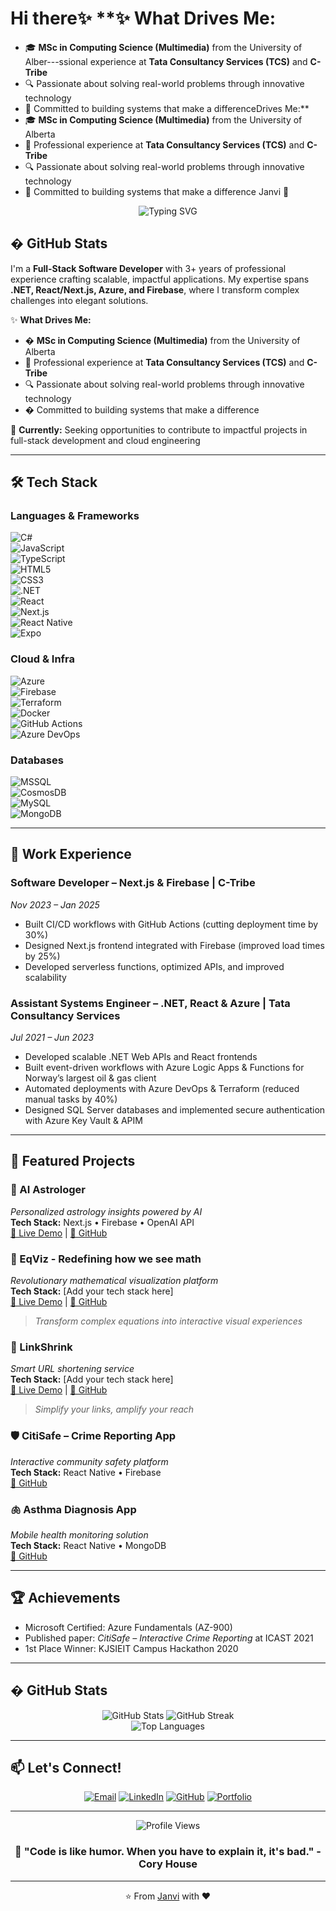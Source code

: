 # Hi there✨ **✨ **What Drives Me:**
- 🎓 **MSc in Computing Science (Multimedia)** from the University of Alber---ssional experience at **Tata Consultancy Services (TCS)** and **C-Tribe**
- 🔍 Passionate about solving real-world problems through innovative technology
- 🌟 Committed to building systems that make a differenceDrives Me:**
- 🎓 **MSc in Computing Science (Multimedia)** from the University of Alberta
- 💼 Professional experience at **Tata Consultancy Services (TCS)** and **C-Tribe**
- 🔍 Passionate about solving real-world problems through innovative technology
- 🌟 Committed to building systems that make a difference Janvi 👋

<div align="center">
  <img src="https://readme-typing-svg.herokuapp.com?font=Fira+Code&pause=1000&color=36BCF7&center=true&vCenter=true&width=435&lines=Full-Stack+Developer;Cloud+Engineering+Enthusiast;Problem+Solver;Innovation+Driven" alt="Typing SVG" />
</div>

## � GitHub Stats

I'm a **Full-Stack Software Developer** with 3+ years of professional experience crafting scalable, impactful applications. My expertise spans **.NET, React/Next.js, Azure, and Firebase**, where I transform complex challenges into elegant solutions.

✨ **What Drives Me:**
- � **MSc in Computing Science (Multimedia)** from the University of Alberta
- 💼 Professional experience at **Tata Consultancy Services (TCS)** and **C-Tribe**
- 🔍 Passionate about solving real-world problems through innovative technology
- � Committed to building systems that make a difference

🎯 **Currently:** Seeking opportunities to contribute to impactful projects in full-stack development and cloud engineering  

---

## 🛠️ Tech Stack

### Languages & Frameworks  
![C#](https://img.shields.io/badge/C%23-239120?logo=c-sharp&logoColor=white)  
![JavaScript](https://img.shields.io/badge/JavaScript-F7DF1E?logo=javascript&logoColor=black)  
![TypeScript](https://img.shields.io/badge/TypeScript-3178C6?logo=typescript&logoColor=white)  
![HTML5](https://img.shields.io/badge/HTML5-E34F26?logo=html5&logoColor=white)  
![CSS3](https://img.shields.io/badge/CSS3-1572B6?logo=css3&logoColor=white)  
![.NET](https://img.shields.io/badge/.NET-512BD4?logo=dotnet&logoColor=white)  
![React](https://img.shields.io/badge/React-61DAFB?logo=react&logoColor=black)  
![Next.js](https://img.shields.io/badge/Next.js-000000?logo=nextdotjs&logoColor=white)  
![React Native](https://img.shields.io/badge/React%20Native-61DAFB?logo=react&logoColor=black)  
![Expo](https://img.shields.io/badge/Expo-000020?logo=expo&logoColor=white)  

### Cloud & Infra  
![Azure](https://img.shields.io/badge/Microsoft_Azure-0089D6?logo=microsoftazure&logoColor=white)  
![Firebase](https://img.shields.io/badge/Firebase-FFCA28?logo=firebase&logoColor=black)  
![Terraform](https://img.shields.io/badge/Terraform-623CE4?logo=terraform&logoColor=white)  
![Docker](https://img.shields.io/badge/Docker-2496ED?logo=docker&logoColor=white)  
![GitHub Actions](https://img.shields.io/badge/GitHub%20Actions-2088FF?logo=githubactions&logoColor=white)  
![Azure DevOps](https://img.shields.io/badge/Azure%20DevOps-0078D7?logo=azuredevops&logoColor=white)  

### Databases  
![MSSQL](https://img.shields.io/badge/Microsoft%20SQL%20Server-CC2927?logo=microsoftsqlserver&logoColor=white)  
![CosmosDB](https://img.shields.io/badge/Azure%20Cosmos%20DB-0062AD?logo=azurecosmosdb&logoColor=white)  
![MySQL](https://img.shields.io/badge/MySQL-4479A1?logo=mysql&logoColor=white)  
![MongoDB](https://img.shields.io/badge/MongoDB-47A248?logo=mongodb&logoColor=white)  

---

## 💼 Work Experience

### Software Developer – Next.js & Firebase | C-Tribe  
*Nov 2023 – Jan 2025*  
- Built CI/CD workflows with GitHub Actions (cutting deployment time by 30%)  
- Designed Next.js frontend integrated with Firebase (improved load times by 25%)  
- Developed serverless functions, optimized APIs, and improved scalability  

### Assistant Systems Engineer – .NET, React & Azure | Tata Consultancy Services  
*Jul 2021 – Jun 2023*  
- Developed scalable .NET Web APIs and React frontends  
- Built event-driven workflows with Azure Logic Apps & Functions for Norway’s largest oil & gas client  
- Automated deployments with Azure DevOps & Terraform (reduced manual tasks by 40%)  
- Designed SQL Server databases and implemented secure authentication with Azure Key Vault & APIM  

---

## 🌟 Featured Projects

### 🔮 AI Astrologer
*Personalized astrology insights powered by AI*  
**Tech Stack:** Next.js • Firebase • OpenAI API  
[🚀 Live Demo](https://ai-astrologer-seven.vercel.app/) | [📁 GitHub](https://github.com/janvi-vp/ai-astrologer)

### 🧮 EqViz - Redefining how we see math
*Revolutionary mathematical visualization platform*  
**Tech Stack:** [Add your tech stack here]  
[🚀 Live Demo](https://eq-viz.vercel.app/) | [📁 GitHub](https://github.com/janvi-vp/EqViz)
> *Transform complex equations into interactive visual experiences*

### 🔗 LinkShrink
*Smart URL shortening service*  
**Tech Stack:** [Add your tech stack here]  
[🚀 Live Demo](https://link-shrink-jp.vercel.app/) | [📁 GitHub](https://github.com/janvi-vp/LinkShrink)
> *Simplify your links, amplify your reach*

### 🛡️ CitiSafe – Crime Reporting App
*Interactive community safety platform*  
**Tech Stack:** React Native • Firebase  
[📁 GitHub](https://github.com/vinayakmalviya/InteractiveCrimeReporting)

### 🫁 Asthma Diagnosis App
*Mobile health monitoring solution*  
**Tech Stack:** React Native • MongoDB  
[📁 GitHub](https://github.com/janvi-vp/AsthmaDiagnosis)  

---

## 🏆 Achievements

- Microsoft Certified: Azure Fundamentals (AZ-900)  
- Published paper: *CitiSafe – Interactive Crime Reporting* at ICAST 2021  
- 1st Place Winner: KJSIEIT Campus Hackathon 2020  

---

## � GitHub Stats

<div align="center">
  <img src="https://github-readme-stats.vercel.app/api?username=janvi-vp&show_icons=true&theme=tokyonight&hide_border=true" alt="GitHub Stats" />
  <img src="https://github-readme-streak-stats.herokuapp.com/?user=janvi-vp&theme=tokyonight&hide_border=true" alt="GitHub Streak" />
</div>

<div align="center">
  <img src="https://github-readme-stats.vercel.app/api/top-langs/?username=janvi-vp&layout=compact&theme=tokyonight&hide_border=true" alt="Top Languages" />
</div>

---

## 📫 Let's Connect!

<div align="center">
  
[![Email](https://img.shields.io/badge/Email-D14836?style=for-the-badge&logo=gmail&logoColor=white)](mailto:patel.janvijp25@gmail.com)
[![LinkedIn](https://img.shields.io/badge/LinkedIn-0077B5?style=for-the-badge&logo=linkedin&logoColor=white)](https://www.linkedin.com/in/janvi-vp)
[![GitHub](https://img.shields.io/badge/GitHub-100000?style=for-the-badge&logo=github&logoColor=white)](https://github.com/janvi-vp)
[![Portfolio](https://img.shields.io/badge/Portfolio-FF5722?style=for-the-badge&logo=todoist&logoColor=white)](https://flowcv.me/janvi-patel)

</div>

---

<div align="center">
  <img src="https://komarev.com/ghpvc/?username=janvi-vp&color=blueviolet&style=flat-square&label=Profile+Views" alt="Profile Views" />
</div>

<div align="center">
  <h3>💭 "Code is like humor. When you have to explain it, it's bad." - Cory House</h3>
</div>

---

<div align="center">
  ⭐️ From <a href="https://github.com/janvi-vp">Janvi</a> with ❤️
</div>
